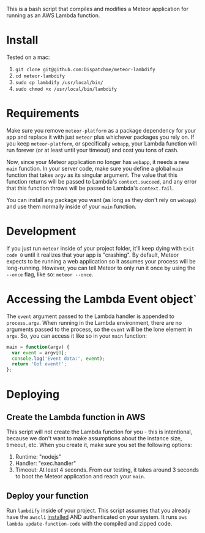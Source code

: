 This is a bash script that compiles and modifies a Meteor application for running as an AWS Lambda function.

# Install
Tested on a mac:

1. `git clone git@github.com:Dispatchme/meteor-lambdify`
2. `cd meteor-lambdify`
3. `sudo cp lambdify /usr/local/bin/`
4. `sudo chmod +x /usr/local/bin/lambdify`

# Requirements
Make sure you remove `meteor-platform` as a package dependency for your app and replace it with just `meteor` plus whichever packages you rely on. If you keep `meteor-platform`, or specifically `webapp`, your Lambda function will run forever (or at least until your timeout) and cost you tons of cash.

Now, since your Meteor application no longer has `webapp`, it needs a new `main` function. In your server code, make sure you define a global `main` function that takes `argv` as its singular argument. The value that this function returns will be passed to Lambda's `context.succeed`, and any error that this function throws will be passed to Lambda's `context.fail`.

You can install any package you want (as long as they don't rely on `webapp`) and use them normally inside of your `main` function.

# Development
If you just run `meteor` inside of your project folder, it'll keep dying with `Exit code 0` until it realizes that your app is "crashing". By default, Meteor expects to be running a web application so it assumes your process will be long-running. However, you can tell Meteor to only run it once by using the `--once` flag, like so: `meteor --once`.

# Accessing the Lambda Event object`
The `event` argument passed to the Lambda handler is appended to `process.argv`. When running in the Lambda environment, there are no arguments passed to the process, so the `event` will be the lone element in `argv`. So, you can access it like so in your `main` function:

```javascript
main = function(argv) {
  var event = argv[0];
  console.log('Event data:', event);
  return 'Got event!';
};
```

# Deploying
## Create the Lambda function in AWS
This script will not create the Lambda function for you - this is intentional, because we don't want to make assumptions about the instance size, timeout, etc. When you create it, make sure you set the following options:

1. Runtime: "nodejs"
2. Handler: "exec.handler"
3. Timeout: At least 4 seconds. From our testing, it takes around 3 seconds to boot the Meteor application and reach your `main`.

## Deploy your function
Run `lambdify` inside of your project. This script assumes that you already have the `awscli` [installed](http://docs.aws.amazon.com/cli/latest/userguide/installing.html) AND authenticated on your system. It runs `aws lambda update-function-code` with the compiled and zipped code.
